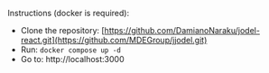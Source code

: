 Instructions (docker is required):

  - Clone the repository: [https://github.com/DamianoNaraku/jodel-react.git](https://github.com/MDEGroup/jjodel.git)
  - Run:
      ```docker compose up -d```
  - Go to: http://localhost:3000

